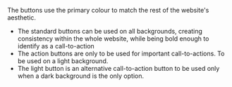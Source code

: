 The buttons use the primary colour to match the rest of the website's aesthetic.

- The standard buttons can be used on all backgrounds, creating consistency within the whole website, while being bold enough to identify as a call-to-action
- The action buttons are only to be used for important call-to-actions. To be used on a light background.
- The light button is an alternative call-to-action button to be used only when a dark background is the only option.
